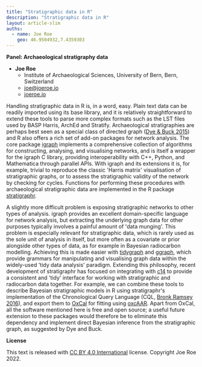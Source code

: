 ```yaml
---
title: "Stratigraphic data in R"
description: "Stratigraphic data in R"
layout: article-slim
auths:
  - name: Joe Roe
    geo: 46.9504932,7.4359303
---
```


**Panel: Archaeological stratigraphy data**

- **Joe Roe**
  - Institute of Archaeological Sciences, University of Bern, Bern, Switzerland
  - [joe@joeroe.io](mailto:joe@joeroe.io)
  - [joeroe.io](https://joeroe.io)


Handling stratigraphic data in R is, in a word, easy.
Plain text data can be readily imported using its base library, and it is relatively straightforward to extend these tools to parse more complex formats such as the LST files used by BASP Harris, ArchEd and Stratify.
Archaeological stratigraphies are perhaps best seen as a special class of directed graph ([Dye & Buck 2015](https://doi.org/10.1016/j.jas.2015.08.008)) and R also offers a rich set of add-on packages for network analysis. 
The core package [igraph](https://igraph.org/r/) implements a comprehensive collection of algorithms for constructing, analysing, and visualising networks, and is itself a wrapper for the igraph C library, providing interoperability with C++, Python, and Mathematica through parallel APIs.
With igraph and its extensions it is, for example, trivial to reproduce the classic 'Harris matrix' visualisation of stratigraphic graphs, or to assess the stratigraphic validity of the network by checking for cycles.
Functions for performing these procedures with archaeological stratigraphic data are implemented in the R package [stratigraphr](https://stratigraphr.joeroe.io).

A slightly more difficult problem is exposing stratigraphic networks to other types of analysis.
igraph provides an excellent domain-specific language for network analysis, but extracting the underlying graph data for other purposes typically involves a painful amount of 'data munging'.
This problem is especially relevant for stratigraphic data, which is rarely used as the sole unit of analysis in itself, but more often as a covariate or prior alongside other types of data, as for example in Bayesian radiocarbon modelling.
Achieving this is made easier with [tidygraph](https://tidygraph.data-imaginist.com/) and [ggraph](https://ggraph.data-imaginist.com/), which provide grammars for manipulating and visualising graph data within the widely-used 'tidy data analysis' paradigm.
Extending this philosophy, recent development of stratigraphr has focused on integrating with [c14](https://c14.joeroe.io/) to provide a consistent and 'tidy' interface for working with stratigraphic and radiocarbon data together.
For example, we can combine these tools to describe Bayesian stratigraphic models in R using stratigraphr's implementation of the Chronological Query Language (CQL, [Bronk Ramsey 2016](https://doi.org/10.1017/S0033822200018348)), and export them to [OxCal](https://c14.arch.ox.ac.uk/oxcal.html) for fitting using [oxcAAR](https://github.com/ISAAKiel/oxcAAR).
Apart from OxCal, all the software mentioned here is free and open source; a useful future extension to these packages would therefore be to eliminate this dependency and implement direct Bayesian inference from the stratigraphic graph, as suggested by Dye and Buck.

**License**

This text is released with [CC BY 4.0 International](https://creativecommons.org/licenses/by/4.0/) license. Copyright Joe Roe 2022.
